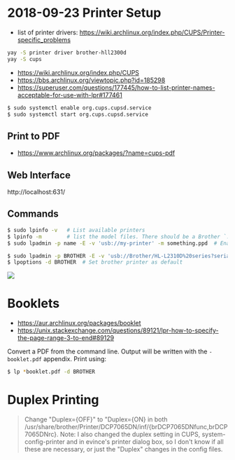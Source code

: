 # 2018-09-23 Printer Setup

- list of printer drivers: https://wiki.archlinux.org/index.php/CUPS/Printer-specific_problems

```sh
yay -S printer driver brother-hll2300d
yay -S cups
```

- https://wiki.archlinux.org/index.php/CUPS
- https://bbs.archlinux.org/viewtopic.php?id=185298
- https://superuser.com/questions/177445/how-to-list-printer-names-acceptable-for-use-with-lpr#177461

```sh
$ sudo systemctl enable org.cups.cupsd.service
$ sudo systemctl start org.cups.cupsd.service
```

## Print to PDF
- https://www.archlinux.org/packages/?name=cups-pdf


## Web Interface

http://localhost:631/

## Commands
```sh
$ sudo lpinfo -v   # List available printers
$ lpinfo -m        # list the model files. There should be a Brother `.ppd` in here
$ sudo lpadmin -p name -E -v 'usb://my-printer' -m something.ppd  # Enable a printer

$ sudo lpadmin -p BROTHER -E -v 'usb://Brother/HL-L2310D%20series?serial=E78096C8N348699' -m HL2030.ppd  # Enable the Brother printer
$ lpoptions -d BROTHER  # Set brother printer as default
```

![](https://d2mxuefqeaa7sj.cloudfront.net/s_356A1BFEA94683F3AA7AE048AEDA78D53EE3BE773C73B4E871EB279A307ADD2B_1537730970098_2018-09-23-212913_3840x2160.png)

# Booklets
- https://aur.archlinux.org/packages/booklet
- https://unix.stackexchange.com/questions/89121/lpr-how-to-specify-the-page-range-3-to-end#89129

Convert a PDF from the command line. Output will be written with the `-booklet.pdf` appendix.
Print using:

```sh
$ lp *booklet.pdf -d BROTHER
```

# Duplex Printing
> Change "Duplex={OFF}" to "Duplex={ON} in both
> /usr/share/brother/Printer/DCP7065DN/inf/{brDCP7065DNfunc,brDCP7065DNrc}.
> Note: I also changed the duplex setting in CUPS, system-config-printer and in
> evince's printer dialog box, so I don't know if all these are necessary, or
> just the "Duplex" changes in the config files.


